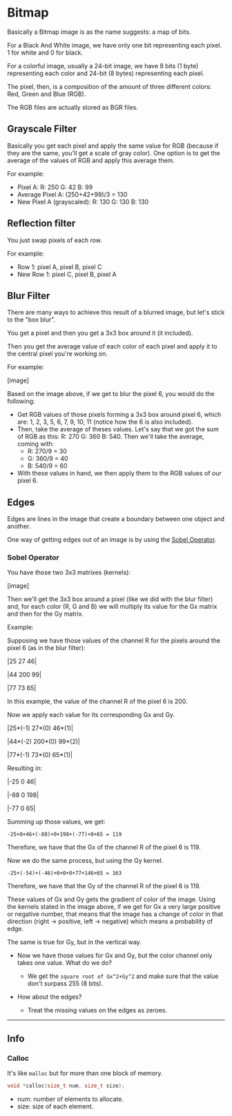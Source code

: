 # Bitmap
Basically a Bitmap image is as the name suggests: a map of bits.

For a Black And White image, we have only one bit representing each pixel. 1 for white and 0 for black.

For a colorful image, usually a 24-bit image, we have 8 bits (1 byte) representing each color and 24-bit (8 bytes) representing each pixel.

The pixel, then, is a composition of the amount of three different colors: Red, Green and Blue (RGB).

The RGB files are actually stored as BGR files.

## Grayscale Filter
Basically you get each pixel and apply the same value for RGB (because if they are the same, you'll get a scale of gray color). One option is to get the average of the values of RGB and apply this average them.

For example:
- Pixel A: R: 250 G: 42 B: 99
- Average Pixel A: (250+42+99)/3 = 130
- New Pixel A (grayscaled): R: 130 G: 130 B: 130

## Reflection filter
You just swap pixels of each row.

For example:
- Row 1: pixel A, pixel B, pixel C
- New Row 1: pixel C, pixel B, pixel A

## Blur Filter
There are many ways to achieve this result of a blurred image, but let's stick to the "box blur".

You get a pixel and then you get a 3x3 box around it (it included).

Then you get the average value of each color of each pixel and apply it to the central pixel you're working on.

For example:

[image]

Based on the image above, if we get to blur the pixel 6, you would do the following:
- Get RGB values of those pixels forming a 3x3 box around pixel 6, which are: 1, 2, 3, 5, 6, 7, 9, 10, 11 (notice how the 6 is also included).
- Then, take the average of theses values. Let's say that we got the sum of RGB as this: R: 270 G: 360 B: 540. Then we'll take the average, coming with:
  - R: 270/9 = 30
  - G: 360/9 = 40
  - B: 540/9 = 60
- With these values in hand, we then apply them to the RGB values of our pixel 6.

## Edges
Edges are lines in the image that create a boundary between one object and another.

One way of getting edges out of an image is by using the [Sobel Operator](https://en.wikipedia.org/wiki/Sobel_operator).

### Sobel Operator
You have those two 3x3 matrixes (kernels):

[image]

Then we'll get the 3x3 box around a pixel (like we did with the blur filter) and, for each color (R, G and B) we will multiply its value for the Gx matrix and then for the Gy matrix.

Example:

Supposing we have those values of the channel R for the pixels around the pixel 6 (as in the blur filter):

|25 27 46|

|44 200 99|

|77 73 65|

In this example, the value of the channel R of the pixel 6 is 200.

Now we apply each value for its corresponding Gx and Gy.

|25*(-1) 27*(0) 46*(1)|

|44*(-2) 200*(0) 99*(2)|

|77*(-1) 73*(0) 65*(1)|

Resulting in:

|-25 0 46|

|-88 0 198|

|-77 0 65|

Summing up those values, we get:
```
-25+0+46+(-88)+0+198+(-77)+0+65 = 119
```
Therefore, we have that the Gx of the channel R of the pixel 6 is 119.

Now we do the same process, but using the Gy kernel.
```
-25+(-54)+(-46)+0+0+0+77+146+65 = 163
```
Therefore, we have that the Gy of the channel R of the pixel 6 is 119.

These values of Gx and Gy gets the gradient of color of the image. Using the kernels stated in the image above, if we get for Gx a very large positive or negative number, that means that the image has a change of color in that direction (right -> positive, left -> negative) which means a probability of edge.

The same is true for Gy, but in the vertical way.

- Now we have those values for Gx and Gy, but the color channel only takes one value. What do we do?
  - We get the `square root of Gx^2+Gy^2` and make sure that the value don't surpass 255 (8 bits).

- How about the edges?
  - Treat the missing values on the edges as zeroes.


----
## Info
### Calloc
It's like `malloc` but for more than one block of memory.
```c
void *calloc(size_t num, size_t size);
```
- num: number of elements to allocate.
- size: size of each element.



